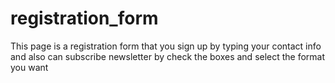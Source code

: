 # registration_form
 This page is a registration form that you sign up by typing your contact info and also can subscribe newsletter by check the boxes and select the format you want 
